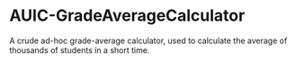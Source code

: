 # AUIC-GradeAverageCalculator
A crude ad-hoc grade-average calculator, used to calculate the average of thousands of students in a short time.
